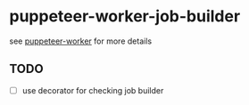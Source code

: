 # puppeteer-worker-job-builder

see [puppeteer-worker](https://github.com/tuana9a/puppeteer-worker) for more details

## TODO

- [ ] use decorator for checking job builder
